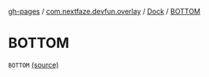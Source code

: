 [gh-pages](../../index.md) / [com.nextfaze.devfun.overlay](../index.md) / [Dock](index.md) / [BOTTOM](./-b-o-t-t-o-m.md)

# BOTTOM

`BOTTOM` [(source)](https://github.com/NextFaze/dev-fun/tree/master/devfun/src/main/java/com/nextfaze/devfun/overlay/OverlayWindow.kt#L40)
